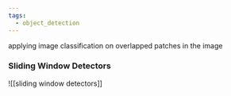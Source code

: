 ```yaml
---
tags:
  - object_detection
---
```

applying image classification on overlapped patches in the image
### Sliding Window Detectors
![[sliding window detectors]]
